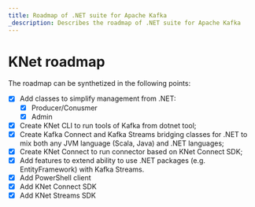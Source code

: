 ```yaml
---
title: Roadmap of .NET suite for Apache Kafka
_description: Describes the roadmap of .NET suite for Apache Kafka
---
```


# KNet roadmap

The roadmap can be synthetized in the following points:

* [X] Add classes to simplify management from .NET:
  * [X] Producer/Conusmer
  * [X] Admin

* [X] Create KNet CLI to run tools of Kafka from dotnet tool;
* [X] Create Kafka Connect and Kafka Streams bridging classes for .NET to mix both any JVM language (Scala, Java) and .NET languages;
* [X] Create KNet Connect to run connector based on KNet Connect SDK;
* [x] Add features to extend ability to use .NET packages (e.g. EntityFramework) with Kafka Streams.
* [X] Add PowerShell client
* [X] Add KNet Connect SDK
* [X] Add KNet Streams SDK
